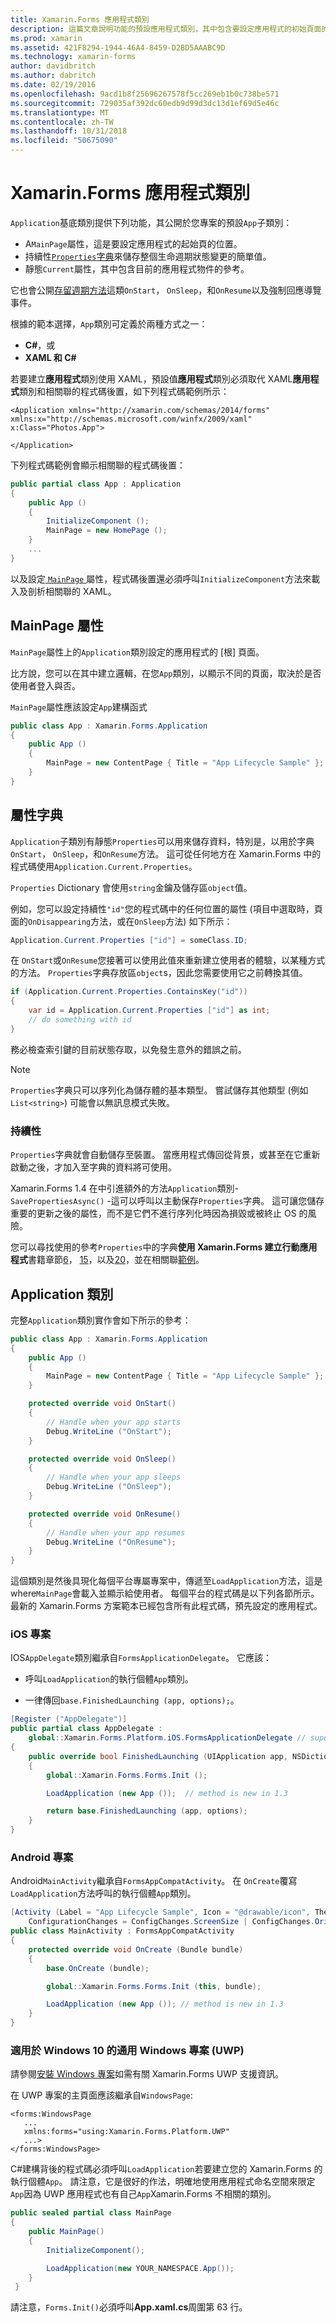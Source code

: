 ```yaml
---
title: Xamarin.Forms 應用程式類別
description: 這篇文章說明功能的預設應用程式類別，其中包含要設定應用程式的初始頁面的屬性，以及持續性的字典儲存簡單的值在生命週期狀態變更。
ms.prod: xamarin
ms.assetid: 421F8294-1944-46A4-8459-D2BD5AAABC9D
ms.technology: xamarin-forms
author: davidbritch
ms.author: dabritch
ms.date: 02/19/2016
ms.openlocfilehash: 9acd1b8f25696267578f5cc269eb1b0c738be571
ms.sourcegitcommit: 729035af392dc60edb9d99d3dc13d1ef69d5e46c
ms.translationtype: MT
ms.contentlocale: zh-TW
ms.lasthandoff: 10/31/2018
ms.locfileid: "50675090"
---
```

# <a name="xamarinforms-app-class"></a>Xamarin.Forms 應用程式類別

`Application`基底類別提供下列功能，其公開於您專案的預設`App`子類別：

* A`MainPage`屬性，這是要設定應用程式的起始頁的位置。
* 持續性[`Properties`字典](#Properties_Dictionary)來儲存整個生命週期狀態變更的簡單值。
* 靜態`Current`屬性，其中包含目前的應用程式物件的參考。

它也會公開[存留週期方法](~/xamarin-forms/app-fundamentals/app-lifecycle.md)這類`OnStart`， `OnSleep`，和`OnResume`以及強制回應導覽事件。

根據的範本選擇，`App`類別可定義於兩種方式之一：

* **C#**，或
* **XAML 和 C#**

若要建立**應用程式**類別使用 XAML，預設值**應用程式**類別必須取代 XAML**應用程式**類別和相關聯的程式碼後置，如下列程式碼範例所示：

```xaml
<Application xmlns="http://xamarin.com/schemas/2014/forms" xmlns:x="http://schemas.microsoft.com/winfx/2009/xaml" x:Class="Photos.App">

</Application>
```

下列程式碼範例會顯示相關聯的程式碼後置：

```csharp
public partial class App : Application
{
    public App ()
    {
        InitializeComponent ();
        MainPage = new HomePage ();
    }
    ...
}
```

以及設定[ `MainPage` ](xref:Xamarin.Forms.Application.MainPage)屬性，程式碼後置還必須呼叫`InitializeComponent`方法來載入及剖析相關聯的 XAML。

## <a name="mainpage-property"></a>MainPage 屬性

`MainPage`屬性上的`Application`類別設定的應用程式的 [根] 頁面。

比方說，您可以在其中建立邏輯，在您`App`類別，以顯示不同的頁面，取決於是否使用者登入與否。

`MainPage`屬性應該設定`App`建構函式

```csharp
public class App : Xamarin.Forms.Application
{
    public App ()
    {
        MainPage = new ContentPage { Title = "App Lifecycle Sample" }; // your page here
    }
}
```

<a name="Properties_Dictionary" />

## <a name="properties-dictionary"></a>屬性字典

`Application`子類別有靜態`Properties`可以用來儲存資料，特別是，以用於字典`OnStart`， `OnSleep`，和`OnResume`方法。 這可從任何地方在 Xamarin.Forms 中的程式碼使用`Application.Current.Properties`。

`Properties` Dictionary 會使用`string`金鑰及儲存區`object`值。

例如，您可以設定持續性`"id"`您的程式碼中的任何位置的屬性 (項目中選取時，頁面的`OnDisappearing`方法，或在`OnSleep`方法) 如下所示：

```csharp
Application.Current.Properties ["id"] = someClass.ID;
```

在 `OnStart`或`OnResume`您接著可以使用此值來重新建立使用者的體驗，以某種方式的方法。 `Properties`字典存放區`object`s，因此您需要使用它之前轉換其值。

```csharp
if (Application.Current.Properties.ContainsKey("id"))
{
    var id = Application.Current.Properties ["id"] as int;
    // do something with id
}
```

務必檢查索引鍵的目前狀態存取，以免發生意外的錯誤之前。

> [!NOTE]
> `Properties`字典只可以序列化為儲存體的基本類型。 嘗試儲存其他類型 (例如`List<string>`) 可能會以無訊息模式失敗。

<!-- bugzilla 28657 -->

### <a name="persistence"></a>持續性

`Properties`字典就會自動儲存至裝置。
當應用程式傳回從背景，或甚至在它重新啟動之後，才加入至字典的資料將可使用。

Xamarin.Forms 1.4 在中引進額外的方法`Application`類別- `SavePropertiesAsync()` -這可以呼叫以主動保存`Properties`字典。 這可讓您儲存重要的更新之後的屬性，而不是它們不進行序列化時因為損毀或被終止 OS 的風險。

您可以尋找使用的參考`Properties`中的字典**使用 Xamarin.Forms 建立行動應用程式**書籍章節[6](https://developer.xamarin.com/r/xamarin-forms/book/chapter06.pdf)， [15](https://developer.xamarin.com/r/xamarin-forms/book/chapter15.pdf)，以及[20](https://developer.xamarin.com/r/xamarin-forms/book/chapter20.pdf)，並在相關聯[範例](https://github.com/xamarin/xamarin-forms-book-preview-2)。



## <a name="the-application-class"></a>Application 類別

完整`Application`類別實作會如下所示的參考：

```csharp
public class App : Xamarin.Forms.Application
{
    public App ()
    {
        MainPage = new ContentPage { Title = "App Lifecycle Sample" }; // your page here
    }

    protected override void OnStart()
    {
        // Handle when your app starts
        Debug.WriteLine ("OnStart");
    }

    protected override void OnSleep()
    {
        // Handle when your app sleeps
        Debug.WriteLine ("OnSleep");
    }

    protected override void OnResume()
    {
        // Handle when your app resumes
        Debug.WriteLine ("OnResume");
    }
}

```

這個類別是然後具現化每個平台專屬專案中，傳遞至`LoadApplication`方法，這是 where`MainPage`會載入並顯示給使用者。
每個平台的程式碼是以下列各節所示。 最新的 Xamarin.Forms 方案範本已經包含所有此程式碼，預先設定的應用程式。


### <a name="ios-project"></a>iOS 專案

IOS`AppDelegate`類別繼承自`FormsApplicationDelegate`。 它應該：

* 呼叫`LoadApplication`的執行個體`App`類別。

* 一律傳回`base.FinishedLaunching (app, options);`。

```csharp
[Register ("AppDelegate")]
public partial class AppDelegate :
    global::Xamarin.Forms.Platform.iOS.FormsApplicationDelegate // superclass new in 1.3
{
    public override bool FinishedLaunching (UIApplication app, NSDictionary options)
    {
        global::Xamarin.Forms.Forms.Init ();

        LoadApplication (new App ());  // method is new in 1.3

        return base.FinishedLaunching (app, options);
    }
}
```

### <a name="android-project"></a>Android 專案

Android`MainActivity`繼承自`FormsAppCompatActivity`。 在 `OnCreate`覆寫`LoadApplication`方法呼叫的執行個體`App`類別。

```csharp
[Activity (Label = "App Lifecycle Sample", Icon = "@drawable/icon", Theme = "@style/MainTheme", MainLauncher = true,
    ConfigurationChanges = ConfigChanges.ScreenSize | ConfigChanges.Orientation)]
public class MainActivity : FormsAppCompatActivity
{
    protected override void OnCreate (Bundle bundle)
    {
        base.OnCreate (bundle);

        global::Xamarin.Forms.Forms.Init (this, bundle);

        LoadApplication (new App ()); // method is new in 1.3
    }
}
```

### <a name="universal-windows-project-uwp-for-windows-10"></a>適用於 Windows 10 的通用 Windows 專案 (UWP)

請參閱[安裝 Windows 專案](~/xamarin-forms/platform/windows/installation/index.md)如需有關 Xamarin.Forms UWP 支援資訊。

在 UWP 專案的主頁面應該繼承自`WindowsPage`:

```xaml
<forms:WindowsPage
   ...
   xmlns:forms="using:Xamarin.Forms.Platform.UWP"
   ...>
</forms:WindowsPage>
```

C#建構背後的程式碼必須呼叫`LoadApplication`若要建立您的 Xamarin.Forms 的執行個體`App`。 請注意，它是很好的作法，明確地使用應用程式命名空間來限定`App`因為 UWP 應用程式也有自己`App`Xamarin.Forms 不相關的類別。

```csharp
public sealed partial class MainPage
{
    public MainPage()
    {
        InitializeComponent();

        LoadApplication(new YOUR_NAMESPACE.App());
    }
 }
```

請注意，`Forms.Init()`必須呼叫**App.xaml.cs**周圍第 63 行。
